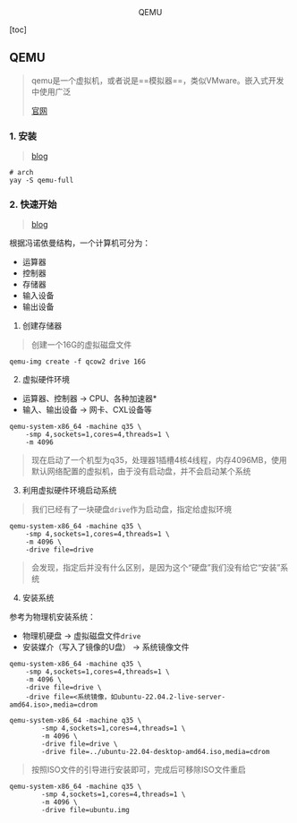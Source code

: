 <center> QEMU</center>





[toc]





## QEMU

> qemu是一个虚拟机，或者说是==模拟器==，类似VMware。嵌入式开发中使用广泛 
>
> [官网](https://www.qemu.org/)  







### 1. 安装

> [blog](https://cyan-io.github.io/tags/qemu/)

```shell
# arch
yay -S qemu-full
```







### 2. 快速开始

> [blog](https://cyan-io.github.io/posts/2023-07-30-qemu-quickstart/)

根据冯诺依曼结构，一个计算机可分为：

- 运算器
- 控制器
- 存储器
- 输入设备
- 输出设备



1. 创建存储器

> 创建一个16G的虚拟磁盘文件

```shell
qemu-img create -f qcow2 drive 16G
```

2. 虚拟硬件环境

- 运算器、控制器 -> CPU、各种加速器*
- 输入、输出设备 -> 网卡、CXL设备等

```shell
qemu-system-x86_64 -machine q35 \
	-smp 4,sockets=1,cores=4,threads=1 \
	-m 4096
```

> 现在启动了一个机型为q35，处理器1插槽4核4线程，内存4096MB，使用默认网络配置的虚拟机，由于没有启动盘，并不会启动某个系统

3. 利用虚拟硬件环境启动系统

> 我们已经有了一块硬盘`drive`作为启动盘，指定给虚拟环境

```shell
qemu-system-x86_64 -machine q35 \
	-smp 4,sockets=1,cores=4,threads=1 \
	-m 4096 \
	-drive file=drive
```

> 会发现，指定后并没有什么区别，是因为这个“硬盘”我们没有给它“安装”系统

4. 安装系统

参考为物理机安装系统：

- 物理机硬盘 -> 虚拟磁盘文件`drive`
- 安装媒介（写入了镜像的U盘） -> 系统镜像文件

```shell
qemu-system-x86_64 -machine q35 \
	-smp 4,sockets=1,cores=4,threads=1 \
	-m 4096 \
	-drive file=drive \
	-drive file=<系统镜像，如ubuntu-22.04.2-live-server-amd64.iso>,media=cdrom
```

```shell
qemu-system-x86_64 -machine q35 \
        -smp 4,sockets=1,cores=4,threads=1 \
        -m 4096 \
        -drive file=drive \
        -drive file=../ubuntu-22.04-desktop-amd64.iso,media=cdrom
```



> 按照ISO文件的引导进行安装即可，完成后可移除ISO文件重启

```shell
qemu-system-x86_64 -machine q35 \
        -smp 4,sockets=1,cores=4,threads=1 \
        -m 4096 \
        -drive file=ubuntu.img
```





